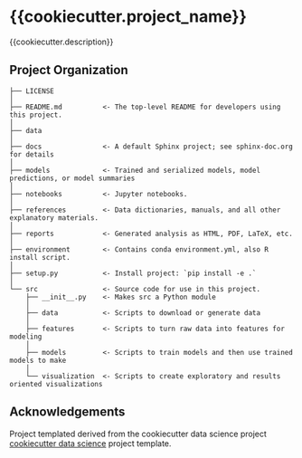 {{cookiecutter.project_name}}
==============================

{{cookiecutter.description}}


Project Organization
--------------------

    ├── LICENSE
    │
    ├── README.md          <- The top-level README for developers using this project.
    │
    ├── data
    │
    ├── docs               <- A default Sphinx project; see sphinx-doc.org for details
    │
    ├── models             <- Trained and serialized models, model predictions, or model summaries
    │
    ├── notebooks          <- Jupyter notebooks.
    │
    ├── references         <- Data dictionaries, manuals, and all other explanatory materials.
    │
    ├── reports            <- Generated analysis as HTML, PDF, LaTeX, etc.
    │
    ├── environment        <- Contains conda environment.yml, also R install script.
    │
    ├── setup.py           <- Install project: `pip install -e .`
    │
    └── src                <- Source code for use in this project.
        ├── __init__.py    <- Makes src a Python module
        │
        ├── data           <- Scripts to download or generate data
        │
        ├── features       <- Scripts to turn raw data into features for modeling
        │
        ├── models         <- Scripts to train models and then use trained models to make
        │
        └── visualization  <- Scripts to create exploratory and results oriented visualizations


Acknowledgements
----------------

Project templated derived from the cookiecutter data science project
[cookiecutter data science][] project template.


<!-- LINKS -->

[cookiecutter data science]: https://drivendata.github.io/cookiecutter-data-science/

<!-- END -->
